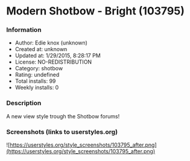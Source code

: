 # Modern Shotbow - Bright (103795)

### Information
- Author: Edie knox (unknown)
- Created at: unknown
- Updated at: 1/29/2015, 8:28:17 PM
- License: NO-REDISTRIBUTION
- Category: shotbow
- Rating: undefined
- Total installs: 99
- Weekly installs: 0


### Description
A new view style trough the Shotbow forums!


### Screenshots (links to userstyles.org)
![https://userstyles.org/style_screenshots/103795_after.png](https://userstyles.org/style_screenshots/103795_after.png)


